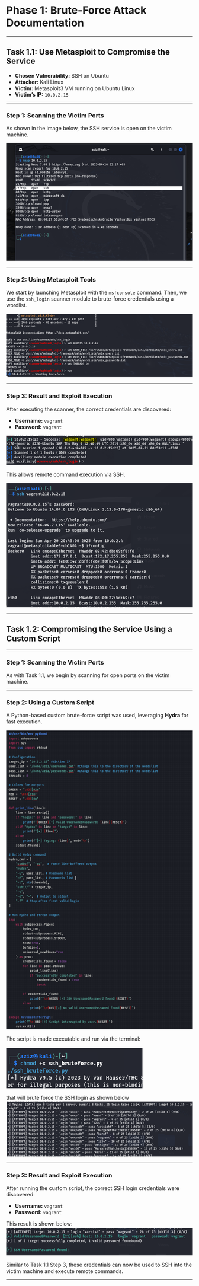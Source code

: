 # Phase 1: Brute-Force Attack Documentation

---

## Task 1.1: Use Metasploit to Compromise the Service

- **Chosen Vulnerability:** SSH on Ubuntu  
- **Attacker:** Kali Linux  
- **Victim:** Metasploit3 VM running on Ubuntu Linux  
- **Victim’s IP:** `10.0.2.15`

---

### Step 1: Scanning the Victim Ports

As shown in the image below, the SSH service is open on the victim machine.

![SSH Port Scan](./Scanning_Ports.png)

---

### Step 2: Using Metasploit Tools

We start by launching Metasploit with the `msfconsole` command. Then, we use the `ssh_login` scanner module to brute-force credentials using a wordlist.

![Using msfconsole](./Using_Metasploit.png)

---

### Step 3: Result and Exploit Execution

After executing the scanner, the correct credentials are discovered:

- **Username:** `vagrant`
- **Password:** `vagrant`

![Brute-force result](./Results1.1.png)  

This allows remote command execution via SSH.

![Remote access through SSH](./Remote_access.png)

---

## Task 1.2: Compromising the Service Using a Custom Script

---

### Step 1: Scanning the Victim Ports

As with Task 1.1, we begin by scanning for open ports on the victim machine.

---

### Step 2: Using a Custom Script

A Python-based custom brute-force script was used, leveraging **Hydra** for fast execution.

![Python script using Hydra](./Custom_Script.png)

The script is made executable and run via the terminal:

![chmod-image](./chmod.png)

that will brute force the SSH login as shown below  
![Brute-forcing in action](./SSH_Bruteforce.png)

---

### Step 3: Result and Exploit Execution

After running the custom script, the correct SSH login credentials were discovered:

- **Username:** `vagrant`  
- **Password:** `vagrant`

This result is shown below:  
![Script output - success](./Results1.2.png)

Similar to Task 1.1 Step 3, these credentials can now be used to SSH into the victim machine and execute remote commands.

---

